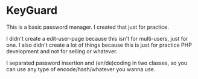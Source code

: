 # KeyGuard
This is a basic password manager. I created that just for practice.

I didn't create a edit-user-page because this isn't for multi-users, just for one. I also didn't create a lot of things because this is just for practice PHP development and not for selling or whatever.

I separated password insertion and (en/de)coding in two classes, so you can use any type of encode/hash/whatever you wanna use.